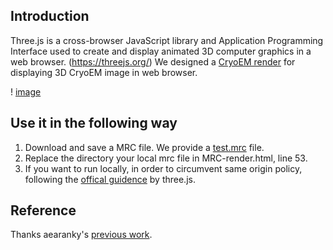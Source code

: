 ## Introduction
Three.js is a cross-browser JavaScript library and Application Programming Interface used to create and display animated 3D computer graphics in a web browser. (https://threejs.org/) We designed a [CryoEM render](https://github.com/xulabs/aitom/tree/master/aitom/pick/plot/particle_location_display__three_js) for displaying 3D CryoEM image in web browser.

!
[image](https://user-images.githubusercontent.com/25089434/73971181-6871ed80-48ec-11ea-8778-462f81f673ec.png)

## Use it in the following way
1. Download and save a MRC file. We provide a [test.mrc](https://github.com/xulabs/aitom_doc/issues/22) file. 
2. Replace the directory your local mrc file in MRC-render.html, line 53. 
3. If you want to run locally, in order to circumvent same origin policy, following the [offical guidence](https://threejs.org/docs/#manual/en/introduction/How-to-run-things-locally) by three.js. 

## Reference
Thanks aearanky's [previous work](https://github.com/aearanky/MRC-file-renderer-v1).
